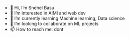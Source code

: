 - 👋 Hi, I’m Snehel Basu
- 👀 I’m interested in AIMl and web dev
- 🌱 I’m currently learning Machine learning, Data science 
- 💞️ I’m looking to collaborate on ML projects
- 📫 How to reach me: dont

<!---
Ricky-790/Ricky-790 is a ✨ special ✨ repository because its `README.md` (this file) appears on your GitHub profile.
You can click the Preview link to take a look at your changes.
--->
